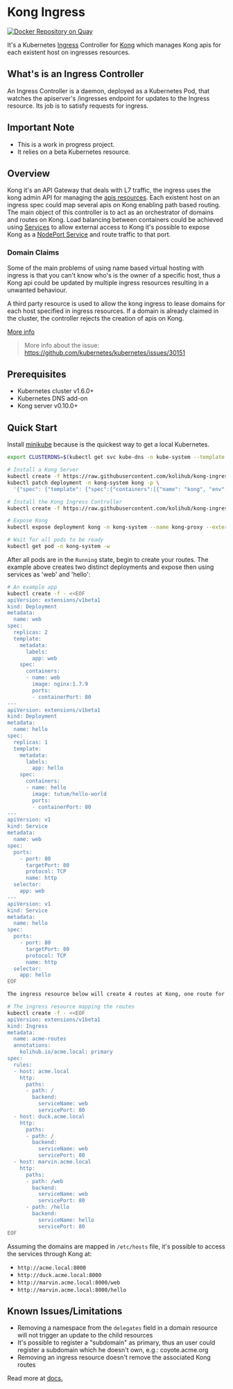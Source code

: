 # Kong Ingress

[![Docker Repository on Quay](https://quay.io/repository/koli/kong-ingress/status "Docker Repository on Quay")](https://quay.io/repository/koli/kong-ingress)

It's a Kubernetes [Ingress](https://kubernetes.io/docs/concepts/services-networking/ingress/) Controller for [Kong](https://getkong.org/about) which manages Kong apis for each existent host on ingresses resources.

## What's is an Ingress Controller

An Ingress Controller is a daemon, deployed as a Kubernetes Pod, that watches the apiserver's /ingresses endpoint for updates to the Ingress resource. Its job is to satisfy requests for ingress.

## Important Note

- This is a work in progress project.
- It relies on a beta Kubernetes resource.

## Overview

Kong it's an API Gateway that deals with L7 traffic, the ingress uses the kong admin API for managing the [apis resources](https://getkong.org/docs/0.10.x/admin-api/#api-object). Each existent host on an ingress spec could map several apis on Kong enabling path based routing. The main object of this controller is to act as an orchestrator of domains and routes on Kong. Load balancing between containers could be achieved using [Services](https://kubernetes.io/docs/concepts/services-networking/service/) to allow external access to Kong it's possible to expose Kong as a [NodePort Service](https://kubernetes.io/docs/concepts/services-networking/service/#type-nodeport) and route traffic to that port.

### Domain Claims

Some of the main problems of using name based virtual hosting with ingress is that you can't know who's is the owner of a specific host, thus a Kong api could be updated by multiple ingress resources resulting in a unwanted behaviour.

A third party resource is used to allow the kong ingress to lease domains for each host specified in ingress resources. If a domain is already claimed in the cluster, the controller rejects the creation of apis on Kong.

[More info](https://raw.githubusercontent.com/kolihub/kong-ingress/master/docs/domain-claims.md)

> More info about the issue: https://github.com/kubernetes/kubernetes/issues/30151

## Prerequisites

- Kubernetes cluster v1.6.0+
- Kubernetes DNS add-on
- Kong server v0.10.0+

## Quick Start

Install [minikube](https://github.com/kubernetes/minikube) because is the quickest way to get a local Kubernetes.

```bash
export CLUSTERDNS=$(kubectl get svc kube-dns -n kube-system --template {{.spec.clusterIP}})

# Install a Kong Server
kubectl create -f https://raw.githubusercontent.com/kolihub/kong-ingress/master/docs/examples/kong-server.yaml
kubectl patch deployment -n kong-system kong -p \
  '{"spec": {"template": {"spec":{"containers":[{"name": "kong", "env":[{"name": "KONG_DNS_RESOLVER", "value": '\"$CLUSTERDNS\"'}]}]}}}}'

# Install the Kong Ingress Controller
kubectl create -f https://raw.githubusercontent.com/kolihub/kong-ingress/master/docs/examples/install.yaml

# Expose Kong
kubectl expose deployment kong -n kong-system --name kong-proxy --external-ip=$(minikube ip) --port 8000 --target-port 8000

# Wait for all pods to be ready
kubectl get pod -n kong-system -w
```

After all pods are in the `Running` state, begin to create your routes. The example above creates two distinct deployments and expose then using services as 'web' and 'hello':

```bash
# An example app
kubectl create -f - <<EOF
apiVersion: extensions/v1beta1
kind: Deployment
metadata:
  name: web
spec:
  replicas: 2
  template:
    metadata:
      labels:
        app: web
    spec:
      containers:
      - name: web
        image: nginx:1.7.9
        ports:
        - containerPort: 80
---
apiVersion: extensions/v1beta1
kind: Deployment
metadata:
  name: hello
spec:
  replicas: 1
  template:
    metadata:
      labels:
        app: hello
    spec:
      containers:
      - name: hello
        image: tutum/hello-world
        ports:
        - containerPort: 80
---
apiVersion: v1
kind: Service
metadata:
  name: web
spec:
  ports:
    - port: 80
      targetPort: 80
      protocol: TCP
      name: http
  selector:
    app: web
---
apiVersion: v1
kind: Service
metadata:
  name: hello
spec:
  ports:
    - port: 80
      targetPort: 80
      protocol: TCP
      name: http
  selector:
    app: hello
EOF

The ingress resource below will create 4 routes at Kong, one route for path:

# The ingress resource mapping the routes
kubectl create -f - <<EOF
apiVersion: extensions/v1beta1
kind: Ingress
metadata:
  name: acme-routes
  annotations:
    kolihub.io/acme.local: primary
spec:
  rules:
  - host: acme.local
    http:
      paths:
      - path: /
        backend:
          serviceName: web
          servicePort: 80
  - host: duck.acme.local
    http:
      paths:
      - path: /
        backend:
          serviceName: web
          servicePort: 80
  - host: marvin.acme.local
    http:
      paths:
      - path: /web
        backend:
          serviceName: web
          servicePort: 80
      - path: /hello
        backend:
          serviceName: hello
          servicePort: 80
EOF
```

Assuming the domains are mapped in `/etc/hosts` file, it's possible to access the services through Kong at:

- `http://acme.local:8000`
- `http://duck.acme.local:8000`
- `http://marvin.acme.local:8000/web`
- `http://marvin.acme.local:8000/hello`

## Known Issues/Limitations

- Removing a namespace from the `delegates` field in a domain resource will not trigger an update to the child resources
- It's possible to register a "subdomain" as primary, thus an user could register a subdomain which he doesn't own, e.g.: coyote.acme.org
- Removing an ingress resource doesn't remove the associated Kong routes

Read more at [docs.](./docs/README.md)

